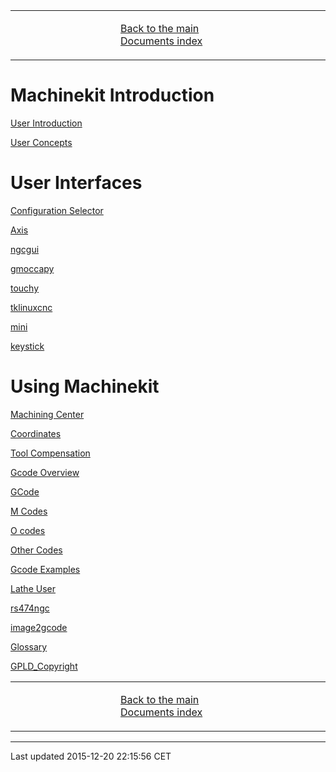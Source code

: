 <table>
<colgroup>
<col width="33%" />
<col width="33%" />
<col width="33%" />
</colgroup>
<tbody>
<tr class="odd">
<td align="left"><p></p></td>
<td align="left"><p><a href="../index.md">Back to the main Documents index</a></p></td>
<td align="left"><p></p></td>
</tr>
</tbody>
</table>

Machinekit Introduction
=======================

[User Introduction](../src/common/user_intro.md)

[User Concepts](../src/common/User_Concepts.md)

User Interfaces
===============

[Configuration Selector](../src/gui/selector.md)

[Axis](../src/gui/axis.md)

[ngcgui](../src/gui/ngcgui.md)

[gmoccapy](../src/gui/gmoccapy.md)

[touchy](../src/gui/touchy.md)

[tklinuxcnc](../src/gui/tklinuxcnc.md)

[mini](../src/gui/mini.md)

[keystick](../src/gui/keystick.md)

Using Machinekit
================

[Machining Center](../src/gcode/machining_center.md)

[Coordinates](../src/gcode/coordinates.md)

[Tool Compensation](../src/gcode/tool_compensation.md)

[Gcode Overview](../src/gcode/overview.md)

[GCode](../src/gcode/gcode.md)

[M Codes](../src/gcode/m-code.md)

[O codes](../src/gcode/o-code.md)

[Other Codes](../src/gcode/other-code.md)

[Gcode Examples](../src/examples/gcode.md)

[Lathe User](../src/lathe/lathe-user.md)

[rs474ngc](../src/gcode/rs274ngc.md)

[image2gcode](../src/gui/image-to-gcode.md)

[Glossary](../src/common/Glossary.md)

[GPLD\_Copyright](../src/common/GPLD_Copyright.md)

<table>
<colgroup>
<col width="33%" />
<col width="33%" />
<col width="33%" />
</colgroup>
<tbody>
<tr class="odd">
<td align="left"><p></p></td>
<td align="left"><p><a href="../index.md">Back to the main Documents index</a></p></td>
<td align="left"><p></p></td>
</tr>
</tbody>
</table>

------------------------------------------------------------------------

Last updated 2015-12-20 22:15:56 CET


